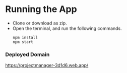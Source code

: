 # Running the App
- Clone or download as zip.
- Open the terminal, and run the following commands.
    ```
    npm install
    npm start
    ```
### Deployed Domain
https://projectmanager-3d1d6.web.app/
